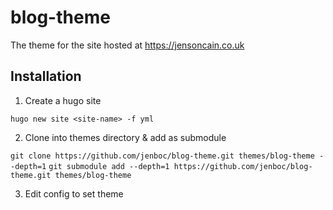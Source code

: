 # blog-theme
The theme for the site hosted at https://jensoncain.co.uk

## Installation
1. Create a hugo site

`hugo new site <site-name> -f yml`

2. Clone into themes directory & add as submodule

`git clone https://github.com/jenboc/blog-theme.git themes/blog-theme --depth=1`
`git submodule add --depth=1 https://github.com/jenboc/blog-theme.git themes/blog-theme`

3. Edit config to set theme
